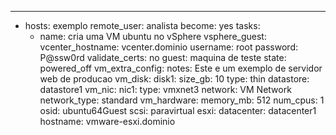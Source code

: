 
---
  - hosts: exemplo
    remote_user: analista
    become: yes
    tasks:
      - name: cria uma VM ubuntu no vSphere
        vsphere_guest:
          vcenter_hostname: vcenter.dominio
          username: root 
          password: P@ssw0rd
          validate_certs: no
          guest: maquina de teste
          state: powered_off
          vm_extra_config:
            notes: Este e um exemplo de servidor web de producao
          vm_disk:
            disk1:
              size_gb: 10
              type: thin
              datastore: datastore1
          vm_nic:
            nic1:
              type: vmxnet3
              network: VM Network
              network_type: standard
          vm_hardware:
            memory_mb: 512
            num_cpus: 1
            osid: ubuntu64Guest
            scsi: paravirtual
          esxi:
            datacenter: datacenter1
            hostname: vmware-esxi.dominio
